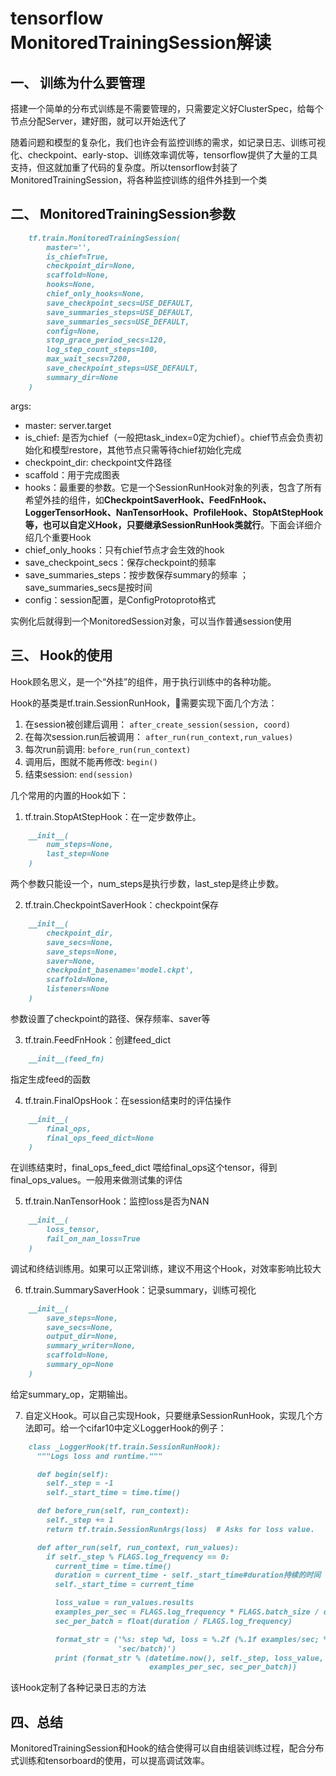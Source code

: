 # tensorflow MonitoredTrainingSession解读

## 一、 训练为什么要管理

搭建一个简单的分布式训练是不需要管理的，只需要定义好ClusterSpec，给每个节点分配Server，建好图，就可以开始迭代了

随着问题和模型的复杂化，我们也许会有监控训练的需求，如记录日志、训练可视化、checkpoint、early-stop、训练效率调优等，tensorflow提供了大量的工具支持，但这就加重了代码的复杂度。所以tensorflow封装了MonitoredTrainingSession，将各种监控训练的组件外挂到一个类

## 二、 MonitoredTrainingSession参数

```md
    tf.train.MonitoredTrainingSession(
        master='',
        is_chief=True,
        checkpoint_dir=None,
        scaffold=None,
        hooks=None,
        chief_only_hooks=None,
        save_checkpoint_secs=USE_DEFAULT,
        save_summaries_steps=USE_DEFAULT,
        save_summaries_secs=USE_DEFAULT,
        config=None,
        stop_grace_period_secs=120,
        log_step_count_steps=100,
        max_wait_secs=7200,
        save_checkpoint_steps=USE_DEFAULT,
        summary_dir=None
    )
```

args:

- master: server.target
- is_chief: 是否为chief（一般把task_index=0定为chief）。chief节点会负责初始化和模型restore，其他节点只需等待chief初始化完成
- checkpoint_dir: checkpoint文件路径
- scaffold：用于完成图表
- hooks：最重要的参数。它是一个SessionRunHook对象的列表，包含了所有希望外挂的组件，如**CheckpointSaverHook、FeedFnHook、LoggerTensorHook、NanTensorHook、ProfileHook、StopAtStepHook等，也可以自定义Hook，只要继承SessionRunHook类就行**。下面会详细介绍几个重要Hook
- chief_only_hooks：只有chief节点才会生效的hook
- save_checkpoint_secs：保存checkpoint的频率
- save_summaries_steps：按步数保存summary的频率 ；save_summaries_secs是按时间
- config：session配置，是ConfigProtoproto格式

实例化后就得到一个MonitoredSession对象，可以当作普通session使用

## 三、 Hook的使用

Hook顾名思义，是一个“外挂”的组件，用于执行训练中的各种功能。

Hook的基类是tf.train.SessionRunHook，需要实现下面几个方法：

1. 在session被创建后调用： `after_create_session(session, coord)`
2. 在每次session.run后被调用： `after_run(run_context,run_values)`
3. 每次run前调用: `before_run(run_context)`
4. 调用后，图就不能再修改: `begin()`
5. 结束session: `end(session)`

几个常用的内置的Hook如下：

1. tf.train.StopAtStepHook：在一定步数停止。

```md
    __init__(
        num_steps=None,
        last_step=None
    )
```

两个参数只能设一个，num_steps是执行步数，last_step是终止步数。

2. tf.train.CheckpointSaverHook：checkpoint保存

```md
    __init__(
        checkpoint_dir,
        save_secs=None,
        save_steps=None,
        saver=None,
        checkpoint_basename='model.ckpt',
        scaffold=None,
        listeners=None
    )
```

参数设置了checkpoint的路径、保存频率、saver等

3. tf.train.FeedFnHook：创建feed_dict

```md
    __init__(feed_fn)
```

指定生成feed的函数

4. tf.train.FinalOpsHook：在session结束时的评估操作

```md
    __init__(
        final_ops,
        final_ops_feed_dict=None
    )
```

在训练结束时，final_ops_feed_dict 喂给final_ops这个tensor，得到final_ops_values。一般用来做测试集的评估

5. tf.train.NanTensorHook：监控loss是否为NAN

```md
    __init__(
        loss_tensor,
        fail_on_nan_loss=True
    )
```

调试和终结训练用。如果可以正常训练，建议不用这个Hook，对效率影响比较大

6. tf.train.SummarySaverHook：记录summary，训练可视化

```md
    __init__(
        save_steps=None,
        save_secs=None,
        output_dir=None,
        summary_writer=None,
        scaffold=None,
        summary_op=None
    )
```

给定summary_op，定期输出。

7. 自定义Hook。可以自己实现Hook，只要继承SessionRunHook，实现几个方法即可。给一个cifar10中定义LoggerHook的例子：

```md
    class _LoggerHook(tf.train.SessionRunHook):
      """Logs loss and runtime."""

      def begin(self):
        self._step = -1
        self._start_time = time.time()

      def before_run(self, run_context):
        self._step += 1
        return tf.train.SessionRunArgs(loss)  # Asks for loss value.

      def after_run(self, run_context, run_values):
        if self._step % FLAGS.log_frequency == 0:
          current_time = time.time()
          duration = current_time - self._start_time#duration持续的时间
          self._start_time = current_time

          loss_value = run_values.results
          examples_per_sec = FLAGS.log_frequency * FLAGS.batch_size / duration
          sec_per_batch = float(duration / FLAGS.log_frequency)

          format_str = ('%s: step %d, loss = %.2f (%.1f examples/sec; %.3f '
                        'sec/batch)')
          print (format_str % (datetime.now(), self._step, loss_value,
                               examples_per_sec, sec_per_batch))
```

该Hook定制了各种记录日志的方法

## 四、总结

MonitoredTrainingSession和Hook的结合使得可以自由组装训练过程，配合分布式训练和tensorboard的使用，可以提高调试效率。
